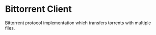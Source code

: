 # Bittorrent Client

Bittorrent protocol implementation which transfers torrents with multiple files.
